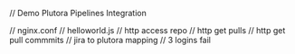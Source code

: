 // Demo Plutora Pipelines Integration 

// nginx.conf
// helloworld.js
// http access repo
// http get pulls
// http get pull commmits
// jira to plutora mapping
// 3 logins fail

